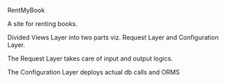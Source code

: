 RentMyBook

A site for renting books.



Divided Views Layer into two parts viz. Request Layer and Configuration Layer.


The Request Layer takes care of input and output logics.

The Configuration Layer deploys actual db calls and ORMS





